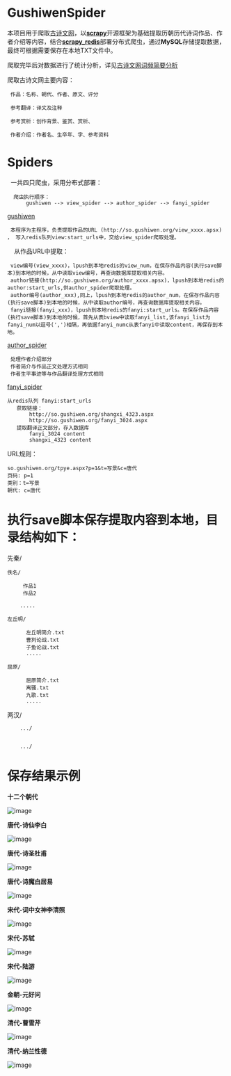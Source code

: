 
GushiwenSpider
========

本项目用于爬取[古诗文网](http://www.gushiwen.org)，以[**scrapy**](https://scrapy.org/)开源框架为基础提取历朝历代诗词作品、作者介绍等内容，结合[**scrapy_redis**](https://github.com/rolando/scrapy-redis)部署分布式爬虫，通过**MySQL**存储提取数据，最终可根据需要保存在本地TXT文件中。

爬取完毕后对数据进行了统计分析，详见[古诗文网词频简要分析](https://github.com/PChief/GushiwenSpider/blob/master/%E5%8F%A4%E8%AF%97%E6%96%87%E7%BD%91%E8%AF%8D%E9%A2%91%E7%AE%80%E8%A6%81%E5%88%86%E6%9E%90.md)

爬取古诗文网主要内容：

     作品：名称、朝代、作者、原文、评分
     
     参考翻译：译文及注释
     
     参考赏析：创作背景、鉴赏、赏析、
     
     作者介绍：作者名、生卒年、字、参考资料
     



Spiders
=========


   一共四只爬虫，采用分布式部署：
   
      爬虫执行顺序：
          gushiwen --> view_spider --> author_spider --> fanyi_spider
   
  [gushiwen](https://github.com/PChief/GushiwenSpider/blob/master/gushiwen/spiders/gushiwen_spider.py)
  
     本程序为主程序，负责提取作品的URL (http://so.gushiwen.org/view_xxxx.apsx) ， 写入redis队列view:start_urls中，交给view_spider爬取处理。
     
     从作品URL中提取：
     
     view编号(view_xxxx)，lpush到本地redis的view_num，在保存作品内容(执行save脚本)到本地的时候，从中读取view编号，再查询数据库提取相关内容。
     author链接(http://so.gushiwen.org/author_xxxx.apsx)，lpush到本地redis的author:start_urls,供author_spider爬取处理。
     author编号(author_xxx),同上，lpush到本地redis的author_num，在保存作品内容(执行save脚本)到本地的时候，从中读取author编号，再查询数据库提取相关内容。 
     fanyi链接(fanyi_xxx)，lpush到本地redis的fanyi:start_urls。在保存作品内容(执行save脚本)到本地的时候，首先从表bview中读取fanyi_list,该fanyi_list为fanyi_num以逗号(',')相隔，再依据fanyi_numc从表fanyi中读取content，再保存到本地。 
       
  [author_spider](https://github.com/PChief/GushiwenSpider/blob/master/gushiwen/spiders/author_spider.py)
  
     处理作者介绍部分
     作者简介与作品正文处理方式相同
     作者生平事迹等与作品翻译处理方式相同
       
  [fanyi_spider](https://github.com/PChief/GushiwenSpider/blob/master/gushiwen/spiders/fanyi_spider.py)

    从redis队列 fanyi:start_urls
       获取链接：
           http://so.gushiwen.org/shangxi_4323.aspx
           http://so.gushiwen.org/fanyi_3024.aspx
       提取翻译正文部分，存入数据库
           fanyi_3024 content
           shangxi_4323 content





  URL规则：
    
    so.gushiwen.org/tpye.aspx?p=1&t=写景&c=唐代
    页码: p=1
    类别：t=写景
    朝代: c=唐代





执行save脚本保存提取内容到本地，目录结构如下：
=========

先秦/
        

    佚名/
    
	     作品1
	     作品2
		
		.....
		
	左丘明/
	
	      左丘明简介.txt
	      曹刿论战.txt
	      子鱼论战.txt
	      .....
		  
	屈原/
	  
	      屈原简介.txt
	      离骚.txt
	      九歌.txt
	      .....
	    
两汉/
    

        .../
	   

        .../
    
# 保存结果示例
**十二个朝代**

![image](https://github.com/PChief/GushiwenSpider/blob/master/imgs/%E5%8D%81%E4%BA%8C%E6%9C%9D%E7%9B%AE%E5%BD%95%E7%BB%93%E6%9E%84.png)

**唐代-诗仙李白**

![image](https://github.com/PChief/GushiwenSpider/blob/master/imgs/%E5%94%90%E6%9C%9D-%E6%9D%8E%E7%99%BD.png)

**唐代-诗圣杜甫**

![image](https://github.com/PChief/GushiwenSpider/blob/master/imgs/%E5%94%90%E6%9C%9D-%E6%9D%9C%E7%94%AB.png)

**唐代-诗魔白居易**

![image](https://github.com/PChief/GushiwenSpider/blob/master/imgs/%E5%94%90%E6%9C%9D-%E7%99%BD%E5%B1%85%E6%98%93.png)


**宋代-词中女神李清照**

![image](https://github.com/PChief/GushiwenSpider/blob/master/imgs/%E5%AE%8B%E4%BB%A3-%E8%AF%8D%E4%B8%AD%E5%A5%B3%E7%A5%9E%E6%9D%8E%E6%B8%85%E7%85%A7.png)
    
 
   
**宋代-苏轼**

![image](https://github.com/PChief/GushiwenSpider/blob/master/imgs/%E5%AE%8B%E4%BB%A3-%E8%8B%8F%E8%BD%BC.png)

**宋代-陆游**

![image](https://github.com/PChief/GushiwenSpider/blob/master/imgs/%E5%AE%8B%E4%BB%A3-%E9%99%86%E6%B8%B8.png)

**金朝-元好问**

![image](https://github.com/PChief/GushiwenSpider/blob/master/imgs/%E9%87%91%E6%9C%9D%E5%85%83%E5%A5%BD%E9%97%AE01.png)


**清代-曹雪芹**

![image](https://github.com/PChief/GushiwenSpider/blob/master/imgs/%E6%B8%85%E4%BB%A3-%E6%9B%B9%E9%9B%AA%E8%8A%B9.png)

**清代-纳兰性德**

![image](https://github.com/PChief/GushiwenSpider/blob/master/imgs/%E6%B8%85%E4%BB%A3-%E7%BA%B3%E5%85%B0%E5%AE%B9%E8%8B%A5.png)
